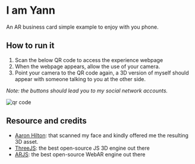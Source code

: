 # I am Yann 

An AR business card simple example to enjoy with you phone.

## 

## How to run it
1. Scan the below QR code to access the experience webpage
2. When the webpage appears, allow the use of your camera.
3. Point your camera to the QR code again, a 3D version of myself should appear with someone talking to you at the other side.

_Note: the buttons should lead you to my social network accounts._

![qr code](https://github.com/yannklein/iamyann/blob/master/marker/marker_yann.png?raw=true)

## Resource and credits
- [Aaron Hilton](https://steampunk.digital/bio): that scanned my face and kindly offered me the resulting 3D asset.
- [ThreeJS](http://threejs.org/): the best open-source JS 3D engine out there
- [ARJS](https://github.com/ARjs-org): the best open-source WebAR engine out there
